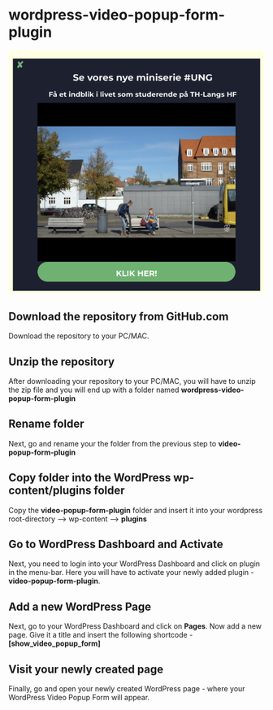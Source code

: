 # wordpress-video-popup-form-plugin

![Chocolate Chip Cookies](screenshot.png)

## Download the repository from GitHub.com 
Download the repository to your PC/MAC.

## Unzip the repository
After downloading your repository  to your PC/MAC, you will have to unzip the zip file and you will end up with a folder named **wordpress-video-popup-form-plugin**

## Rename folder
Next, go and rename your the folder from the previous step to **video-popup-form-plugin**

## Copy folder into the WordPress wp-content/plugins folder
Copy the **video-popup-form-plugin** folder and insert it into your wordpress root-directory --> wp-content --> **plugins**

## Go to WordPress Dashboard and Activate
Next, you need to login into your WordPress Dashboard and click on plugin in the menu-bar. Here you will have to activate your newly added plugin - **video-popup-form-plugin**.

## Add a new WordPress Page
Next, go to your WordPress Dashboard and click on **Pages**.  Now add a new page. Give it a title and insert the following shortcode - **[show_video_popup_form]**

## Visit your newly created page
Finally, go and open your newly created WordPress page - where your WordPress Video Popup Form will appear.
